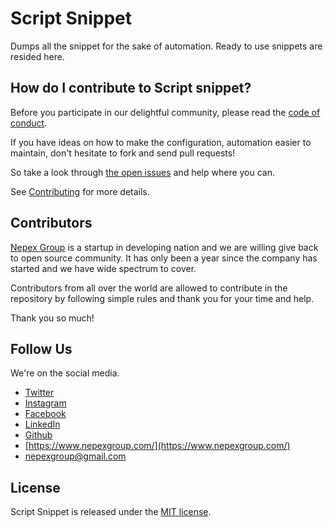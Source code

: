 # Script Snippet

Dumps all the snippet for the sake of automation. Ready to use snippets are resided here.


## How do I contribute to Script snippet?

Before you participate in our delightful community, please read the [code of conduct](CODE_OF_CONDUCT.md).

If you have ideas on how to make the configuration, automation easier to maintain, don't hesitate to fork and send pull requests!

So take a look through [the open issues](https://github.com/nepexgroup/scriptsnippet/issues) and help where you can.

See [Contributing](CONTRIBUTING.md) for more details.

## Contributors

[Nepex Group](https://www.nepexgroup.com/) is a startup in developing nation and we are willing give back to open source community.
It has only been a year since the company has started and we have wide spectrum to cover. 

Contributors from all over the world are allowed to contribute in the repository by following simple rules and thank you for your time and help.

Thank you so much!

## Follow Us

We're on the social media.

* [Twitter](https://twitter.com/nepexgroup)
* [Instagram](https://www.instagram.com/nepexgroup/)
* [Facebook](https://fb.me/nepexgroup)
* [LinkedIn](https://linkedin.com/company/nepexgroup)
* [Github](https://github.com/nepexgroup)
* [https://www.nepexgroup.com/](https://www.nepexgroup.com/)
* [nepexgroup@gmail.com](nepexgroup@gmail.com)
 
 

## License

Script Snippet is released under the [MIT license](LICENSE.txt).
